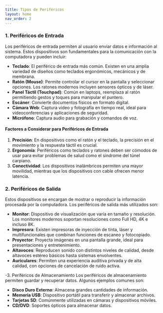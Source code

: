 ```yaml
---
title: Tipos de Periféricos
layout: home
nav_order: 2
---
```

### 1. Periféricos de Entrada

Los periféricos de entrada permiten al usuario enviar datos e información al sistema. Estos dispositivos son fundamentales para la comunicación con la computadora y pueden incluir:

- **Teclado**: El periférico de entrada más común. Existen en una amplia variedad de diseños como teclados ergonómicos, mecánicos y de membrana.
- **Ratón (Mouse)**: Permite controlar el cursor en la pantalla y seleccionar opciones. Los ratones modernos incluyen sensores ópticos y de láser.
- **Panel Táctil (Touchpad)**: Común en laptops, reemplaza al ratón permitiendo gestos y toques para manipular el puntero.
- **Escáner**: Convierte documentos físicos en formato digital.
- **Cámara Web**: Captura video y fotografía en tiempo real, ideal para videoconferencias y aplicaciones de seguridad.
- **Micrófono**: Captura audio para grabación y comandos de voz.

#### Factores a Considerar para Periféricos de Entrada

1. **Precisión**: En dispositivos como el ratón y el teclado, la precisión en el movimiento y la respuesta táctil es crucial.
2. **Ergonomía**: Periféricos como teclados y ratones deben ser cómodos de usar para evitar problemas de salud como el síndrome del túnel carpiano.
3. **Conectividad**: Los dispositivos inalámbricos permiten una mayor movilidad, mientras que los dispositivos con cable ofrecen menor latencia.



### 2. Periféricos de Salida

Estos dispositivos se encargan de mostrar o reproducir la información procesada por la computadora. Los periféricos de salida más utilizados son:

- **Monitor**: Dispositivo de visualización que varía en tamaño y resolución. Los monitores modernos soportan resoluciones como Full HD, 4K e incluso 8K.
- **Impresora**: Existen impresoras de inyección de tinta, láser y multifuncionales que combinan funciones de escaneo y fotocopiado.
- **Proyector**: Proyecta imágenes en una pantalla grande, ideal para presentaciones y entretenimiento.
- **Altavoces**: Reproducen sonido con distintos niveles de calidad, desde altavoces estéreo básicos hasta sistemas envolventes.
- **Auriculares**: Permiten una experiencia auditiva privada y de alta calidad, con opciones de cancelación de ruido activa.


 -3. Periféricos de Almacenamiento
Los periféricos de almacenamiento permiten guardar y recuperar datos. Algunos ejemplos comunes son:

- **Disco Duro Externo**: Almacena grandes cantidades de información.
- **Memoria USB**: Dispositivo portátil para transferir y almacenar archivos.
- **Tarjetas SD**: Comúnmente utilizadas en cámaras y dispositivos móviles.
- **CD/DVD**: Soportes ópticos para almacenar datos.
